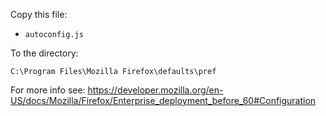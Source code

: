 Copy this file:
* `autoconfig.js`

To the directory:

    C:\Program Files\Mozilla Firefox\defaults\pref


For more info see: https://developer.mozilla.org/en-US/docs/Mozilla/Firefox/Enterprise_deployment_before_60#Configuration
